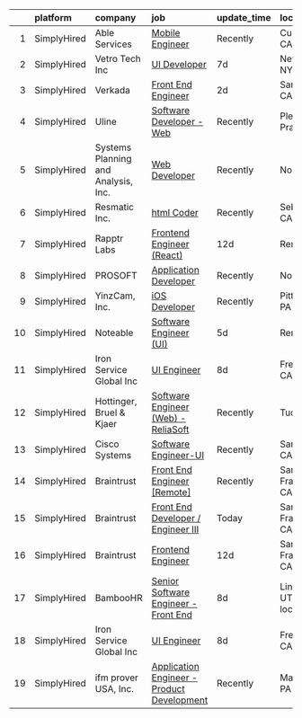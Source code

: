 

|    | platform    | company                             | job                                                                                                                                                | update_time   | location                |
|---:|:------------|:------------------------------------|:---------------------------------------------------------------------------------------------------------------------------------------------------|:--------------|:------------------------|
|  1 | SimplyHired | Able Services                       | [Mobile Engineer](https://www.simplyhired.com/job/QPnXEUW_fEglS2wbO88nxx4crBeqe-9ryvdknExEmMeH1FVnHuYmcA?q=ui+engineer)                            | Recently      | Cupertino, CA           |
|  2 | SimplyHired | Vetro Tech Inc                      | [UI Developer](https://www.simplyhired.com/job/77s2j4kCx1uLYVKo1hrWUVLdjvehgorBKs-Z01hrTrbYX8JR2uybGA?q=ui+engineer)                               | 7d            | New York, NY            |
|  3 | SimplyHired | Verkada                             | [Front End Engineer](https://www.simplyhired.com/job/mRQzt0zV-GwxmYh76zLjZZP7jGhWYzn8OloSp_2Shn98EEDf6tjuDw?q=ui+engineer)                         | 2d            | San Mateo, CA           |
|  4 | SimplyHired | Uline                               | [Software Developer - Web](https://www.simplyhired.com/job/O1Syb_vUtt2_c_Z-CJUEJKAhqE_pn_Kcg9aFDkgoaT3piY3OdZuYIg?q=ui+engineer)                   | Recently      | Pleasant Prairie, WI    |
|  5 | SimplyHired | Systems Planning and Analysis, Inc. | [Web Developer](https://www.simplyhired.com/job/HZdrie8-QQMtObTMnS9antaqi0YYoiwGjUa9WnyBLoLeFO602KCWoA?q=ui+engineer)                              | Recently      | Norfolk, VA             |
|  6 | SimplyHired | Resmatic Inc.                       | [html Coder](https://www.simplyhired.com/job/1horKlaY2nUszWNGAznbOjFUNCJBjStFQ1YxHY1ditLaUqJVnHJ9Ig?q=ui+engineer)                                 | Recently      | Sebastopol, CA          |
|  7 | SimplyHired | Rapptr Labs                         | [Frontend Engineer (React)](https://www.simplyhired.com/job/AyNhMTJHg_O98y3mvM9whM4ExPGQpL2QJY58t_ICyRl7TNnhTnuXwg?q=ui+engineer)                  | 12d           | Remote                  |
|  8 | SimplyHired | PROSOFT                             | [Application Developer](https://www.simplyhired.com/job/yHe6t374s2laLu1FqwlBiz6wAg14VUU-EVceTCVngGLopYRazR0iuw?q=ui+engineer)                      | Recently      | Norfolk, VA             |
|  9 | SimplyHired | YinzCam, Inc.                       | [iOS Developer](https://www.simplyhired.com/job/O7s3dealHuxhU0MGhoaMnfOJziqVEUTHKEJtlDWUSPF8S_dqWf-8-Q?q=ui+engineer)                              | Recently      | Pittsburgh, PA          |
| 10 | SimplyHired | Noteable                            | [Software Engineer (UI)](https://www.simplyhired.com/job/fXODY2z1DtBY-iadxHNiUuKe0eZnyZDYkEonLKncjQPJko4CtR3l-g?q=ui+engineer)                     | 5d            | Remote                  |
| 11 | SimplyHired | Iron Service Global Inc             | [UI Engineer](https://www.simplyhired.com/job/xpZaOZ5IpMxGk0YjIlmFxxjfQzOkhtl-sU4UOHWX15CZkRCHrxC0QQ?q=ui+engineer)                                | 8d            | Fremont, CA             |
| 12 | SimplyHired | Hottinger, Bruel & Kjaer            | [Software Engineer (Web) - ReliaSoft](https://www.simplyhired.com/job/ufvPy-2vl7csrDH7U-nTASOFHKR4lXiar6-j76dc2Yw0fkcdrwfyJQ?q=ui+engineer)        | Recently      | Tucson, AZ              |
| 13 | SimplyHired | Cisco Systems                       | [Software Engineer-UI](https://www.simplyhired.com/job/cGlKxLvIBS9w2clhCrDZlakuCdwaarW7-pzvJB-6dUmI2i5zv6iVAg?q=ui+engineer)                       | Recently      | San Jose, CA            |
| 14 | SimplyHired | Braintrust                          | [Front End Engineer [Remote]](https://www.simplyhired.com/job/D9b_Njefj4W0kJ75VrTYWee1vijrn_c5rxJsyPphhdhpkaaniHiK-A?q=ui+engineer)                | Recently      | San Francisco, CA       |
| 15 | SimplyHired | Braintrust                          | [Front End Developer / Engineer III](https://www.simplyhired.com/job/IqO_twDIBwTy7e7KntZI-kQ2xsTzEygdglVTIBtGZNM0cF2l7rt1bQ?q=ui+engineer)         | Today         | San Francisco, CA       |
| 16 | SimplyHired | Braintrust                          | [Frontend Engineer](https://www.simplyhired.com/job/31pvg0c9xhPd5VhhWd32xMPzThI2EdkeQf7grvB1eIsq1fTVOfL95Q?q=ui+engineer)                          | 12d           | San Francisco, CA       |
| 17 | SimplyHired | BambooHR                            | [Senior Software Engineer - Front End](https://www.simplyhired.com/job/GxEz4k9_zPlVcf_iQpvRrLzXsInkglLNgrb26lUVSvpftwrq_2jimA?q=ui+engineer)       | 8d            | Lindon, UT +4 locations |
| 18 | SimplyHired | Iron Service Global Inc             | [UI Engineer](https://www.simplyhired.com/job/xpZaOZ5IpMxGk0YjIlmFxxjfQzOkhtl-sU4UOHWX15CZkRCHrxC0QQ?q=ui+engineer)                                | 8d            | Fremont, CA             |
| 19 | SimplyHired | ifm prover USA, Inc.                | [Application Engineer - Product Development](https://www.simplyhired.com/job/rHoUIvGYbjWV24IMxJ0navg8Ux2M0c3uqoYDdQp4vtv4AY7392Yjkg?q=ui+engineer) | Recently      | Malvern, PA             |